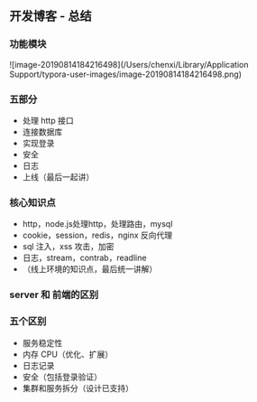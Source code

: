 ## 开发博客 - 总结

### 功能模块

![image-20190814184216498](/Users/chenxi/Library/Application Support/typora-user-images/image-20190814184216498.png)

### 五部分

- 处理 http 接口
- 连接数据库
- 实现登录
- 安全
- 日志
- 上线（最后一起讲）



### 核心知识点

- http，node.js处理http，处理路由，mysql
- cookie，session，redis，nginx 反向代理
- sql 注入，xss 攻击，加密
- 日志，stream，contrab，readline
- （线上环境的知识点，最后统一讲解）



### server 和 前端的区别

### 五个区别

- 服务稳定性
- 内存 CPU（优化、扩展）
- 日志记录
- 安全（包括登录验证）
- 集群和服务拆分（设计已支持）

























